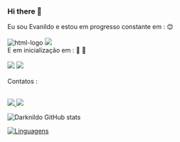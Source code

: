 ### Hi there 👋

Eu sou Evanildo e estou em progresso constante em : :blush:
<br>
<br>
<img src="https://img.shields.io/badge/HTML5-E34F26?style=for-the-badge&logo=html5&logoColor=white" alt="html-logo"/>
<img src="https://img.shields.io/badge/CSS3-1572B6?style=for-the-badge&logo=css3&logoColor=white" />
<br> 
 E em inicialização em :  :dart: :rocket:
 <br>
 <br>
 <img src="https://img.shields.io/badge/JavaScript-F7DF1E?style=for-the-badge&logo=javascript&logoColor=black"/>
 <img src="https://img.shields.io/badge/React_Native-20232A?style=for-the-badge&logo=react&logoColor=61DAFB"/>
 <br>
 <br>
 Contatos :
 <br>
 <p>
 <br>
 <a href=:"https://www.instagram.com/darknildo">
 <img src="https://img.shields.io/badge/Instagram-E4405F?style=for-the-badge&logo=instagram&logoColor=white"/>
 </a>
 <a href=:"https://www.linkedin.com/in/evanildo-gil-638819242">
 <img src="https://img.shields.io/badge/LinkedIn-0077B5?style=for-the-badge&logo=linkedin&logoColor=white"/>
 </a>
 
 </p>
 
 
 
 
![Darknildo GitHub stats](https://github-readme-stats.vercel.app/api?username=darknildo&show_icons=true&theme=merko)


[![Linguagens](https://github-readme-stats.vercel.app/api/top-langs/?username=darknildo&layout=compact)](https://github.com/darknildo/github-readme-stats)


 
